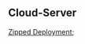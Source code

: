 ## Cloud-Server

[Zipped Deployment](http://testapplication-env.eba-9wxcwjyb.us-west-2.elasticbeanstalk.com/);
